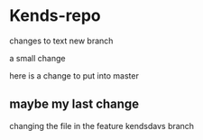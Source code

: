 # Kends-repo


changes to text new branch

a small change

here is a change to put into master

## maybe my last change

changing the file in the feature kendsdavs branch
